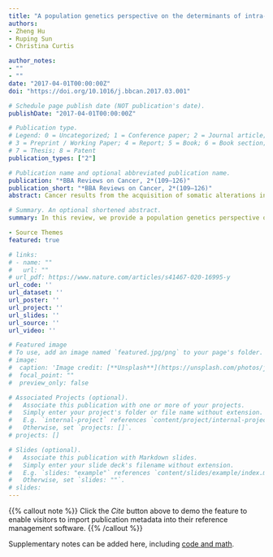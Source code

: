 ```yaml
---
title: "A population genetics perspective on the determinants of intra-tumor heterogeneity"
authors:
- Zheng Hu
- Ruping Sun
- Christina Curtis

author_notes:
- ""
- ""
date: "2017-04-01T00:00:00Z"
doi: "https://doi.org/10.1016/j.bbcan.2017.03.001"

# Schedule page publish date (NOT publication's date).
publishDate: "2017-04-01T00:00:00Z"

# Publication type.
# Legend: 0 = Uncategorized; 1 = Conference paper; 2 = Journal article;
# 3 = Preprint / Working Paper; 4 = Report; 5 = Book; 6 = Book section;
# 7 = Thesis; 8 = Patent
publication_types: ["2"]

# Publication name and optional abbreviated publication name.
publication: "*BBA Reviews on Cancer, 2*(109–126)"
publication_short: "*BBA Reviews on Cancer, 2*(109–126)"
abstract: Cancer results from the acquisition of somatic alterations in a microevolutionary process that typically occurs over many years, much of which is occult. Understanding the evolutionary dynamics that are operative at different stages of progression in individual tumors might inform the earlier detection, diagnosis, and treatment of cancer. Although these processes cannot be directly observed, the resultant spatiotemporal patterns of genetic variation amongst tumor cells encode their evolutionary histories. Such intra-tumor heterogeneity is pervasive not only at the genomic level, but also at the transcriptomic, phenotypic, and cellular levels. Given the implications for precision medicine, the accurate quantification of heterogeneity within and between tumors has become a major focus of current research. In this review, we provide a population genetics perspective on the determinants of intra-tumor heterogeneity and approaches to quantify genetic diversity. We summarize evidence for different modes of evolution based on recent cancer genome sequencing studies and discuss emerging evolutionary strategies to therapeutically exploit tumor heterogeneity.

# Summary. An optional shortened abstract.
summary: In this review, we provide a population genetics perspective on the determinants of intra-tumor heterogeneity and approaches to quantify genetic diversity. We summarize evidence for different modes of evolution based on recent cancer genome sequencing studies and discuss emerging evolutionary strategies to therapeutically exploit tumor heterogeneity.

- Source Themes
featured: true

# links:
# - name: ""
#   url: ""
# url_pdf: https://www.nature.com/articles/s41467-020-16995-y
url_code: ''
url_dataset: ''
url_poster: ''
url_project: ''
url_slides: ''
url_source: ''
url_video: ''

# Featured image
# To use, add an image named `featured.jpg/png` to your page's folder. 
# image:
#  caption: 'Image credit: [**Unsplash**](https://unsplash.com/photos/jdD8gXaTZsc)'
#  focal_point: ""
#  preview_only: false

# Associated Projects (optional).
#   Associate this publication with one or more of your projects.
#   Simply enter your project's folder or file name without extension.
#   E.g. `internal-project` references `content/project/internal-project/index.md`.
#   Otherwise, set `projects: []`.
# projects: []

# Slides (optional).
#   Associate this publication with Markdown slides.
#   Simply enter your slide deck's filename without extension.
#   E.g. `slides: "example"` references `content/slides/example/index.md`.
#   Otherwise, set `slides: ""`.
# slides:
---
```


{{% callout note %}}
Click the *Cite* button above to demo the feature to enable visitors to import publication metadata into their reference management software.
{{% /callout %}}

Supplementary notes can be added here, including [code and math](https://sourcethemes.com/academic/docs/writing-markdown-latex/).
